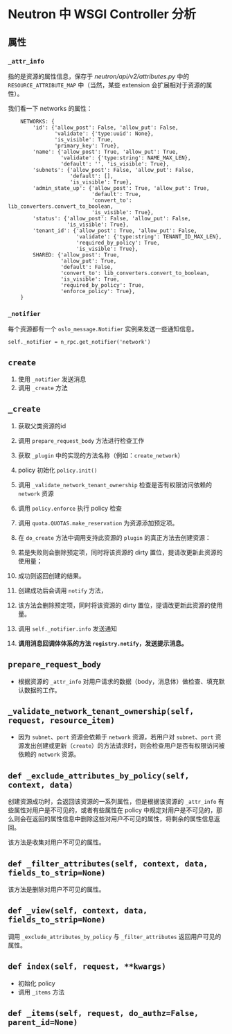 # Neutron 中 WSGI Controller 分析

## 属性

### `_attr_info`

指的是资源的属性信息，保存于 *neutron/api/v2/attributes.py* 中的 `RESOURCE_ATTRIBUTE_MAP` 中（当然，某些 extension 会扩展相对于资源的属性）。

我们看一下 networks 的属性：

```
    NETWORKS: {
        'id': {'allow_post': False, 'allow_put': False,
               'validate': {'type:uuid': None},
               'is_visible': True,
               'primary_key': True},
        'name': {'allow_post': True, 'allow_put': True,
                 'validate': {'type:string': NAME_MAX_LEN},
                 'default': '', 'is_visible': True},
        'subnets': {'allow_post': False, 'allow_put': False,
                    'default': [],
                    'is_visible': True},
        'admin_state_up': {'allow_post': True, 'allow_put': True,
                           'default': True,
                           'convert_to': lib_converters.convert_to_boolean,
                           'is_visible': True},
        'status': {'allow_post': False, 'allow_put': False,
                   'is_visible': True},
        'tenant_id': {'allow_post': True, 'allow_put': False,
                      'validate': {'type:string': TENANT_ID_MAX_LEN},
                      'required_by_policy': True,
                      'is_visible': True},
        SHARED: {'allow_post': True,
                 'allow_put': True,
                 'default': False,
                 'convert_to': lib_converters.convert_to_boolean,
                 'is_visible': True,
                 'required_by_policy': True,
                 'enforce_policy': True},
    }
```

### `_notifier`

每个资源都有一个 `oslo_message.Notifier` 实例来发送一些通知信息。

```
self._notifier = n_rpc.get_notifier('network')
```

## `create`

1. 使用 `_notifier` 发送消息
2. 调用 `_create` 方法

## `_create`

1. 获取父类资源的id
2. 调用 `prepare_request_body` 方法进行检查工作
3. 获取 `_plugin` 中的实现的方法名称（例如：`create_network`）
4. policy 初始化 `policy.init()`
5. 调用 `_validate_network_tenant_ownership` 检查是否有权限访问依赖的 `network` 资源
6. 调用 `policy.enforce` 执行 policy 检查
7. 调用 `quota.QUOTAS.make_reservation` 为资源添加预定项。
8. 在 `do_create` 方法中调用支持此资源的 `plugin` 的真正方法去创建资源：
 1. 若是失败则会删除预定项，同时将该资源的 dirty 置位，提请改更新此资源的使用量；
 2. 成功则返回创建的结果。

9. 创建成功后会调用 `notify` 方法，
 1. 该方法会删除预定项，同时将该资源的 dirty 置位，提请改更新此资源的使用量。
 2. 调用 `self._notifier.info` 发送通知
 3. **调用消息回调体体系的方法 `registry.notify`，发送提示消息。**

## `prepare_request_body`

* 根据资源的 `_attr_info` 对用户请求的数据（body，消息体）做检查、填充默认数据的工作。

## `_validate_network_tenant_ownership(self, request, resource_item)`

* 因为 `subnet`、`port` 资源会依赖于 `network` 资源，若用户对 `subnet`、`port` 资源发出创建或更新（`create`）的方法请求时，则会检查用户是否有权限访问被依赖的 `network` 资源。
 
## `def _exclude_attributes_by_policy(self, context, data)`

创建资源成功时，会返回该资源的一系列属性，但是根据该资源的 `_attr_info` 有些属性对用户是不可见的，或者有些属性在 policy 中规定对用户是不可见的，那么则会在返回的属性信息中删除这些对用户不可见的属性，将剩余的属性信息返回。

该方法是收集对用户不可见的属性。

## `def _filter_attributes(self, context, data, fields_to_strip=None)`

该方法是删除对用户不可见的属性。

## `def _view(self, context, data, fields_to_strip=None)`

调用 `_exclude_attributes_by_policy` 与 `_filter_attributes` 返回用户可见的属性。

## `def index(self, request, **kwargs)`

* 初始化 policy
* 调用 `_items` 方法

## `def _items(self, request, do_authz=False, parent_id=None)`

